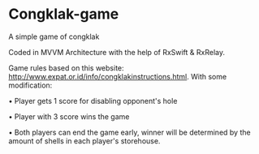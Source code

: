# Congklak-game
A simple game of congklak <Swift-Xcode>
  
Coded in MVVM Architecture with the help of RxSwift & RxRelay.

Game rules based on this website: http://www.expat.or.id/info/congklakinstructions.html.
With some modification:
  
• Player gets 1 score for disabling opponent's hole
  
• Player with 3 score wins the game
  
• Both players can end the game early, winner will be determined by the amount of shells in each player's storehouse.
